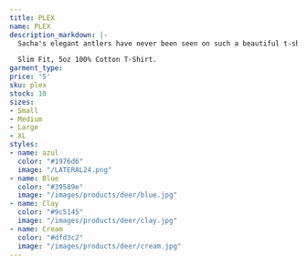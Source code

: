 ```yaml
---
title: PLEX
name: PLEX
description_markdown: |-
  Sacha's elegant antlers have never been seen on such a beautiful t-shirt. Wear this majestic beast and feel all your problems float away.

  Slim Fit, 5oz 100% Cotton T-Shirt.
garment_type: 
price: '5'
sku: plex
stock: 10
sizes:
- Small
- Medium
- Large
- XL
styles:
- name: azul
  color: "#1976d6"
  image: "/LATERAL24.png"
- name: Blue
  color: "#39589e"
  image: "/images/products/deer/blue.jpg"
- name: Clay
  color: "#9c5145"
  image: "/images/products/deer/clay.jpg"
- name: Cream
  color: "#dfd3c2"
  image: "/images/products/deer/cream.jpg"
---
```


